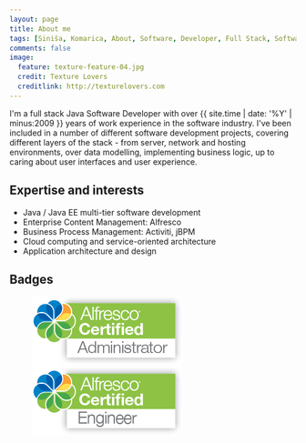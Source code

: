 ```yaml
---
layout: page
title: About me
tags: [Siniša, Komarica, About, Software, Developer, Full Stack, Software Architecture, Software Design, Software Development, Java, Java EE, Web, Open Source, Alfresco, Activiti, Spring, Cloud, Amazon, Enterprise Content Management, ECM, Document Management, DM, Business Process Managemen, BPM, Workflow, Alfresco Certified Administrator, Alfresco Certified Engineer]
comments: false
image:
  feature: texture-feature-04.jpg
  credit: Texture Lovers
  creditlink: http://texturelovers.com
---
```


I'm a full stack Java Software Developer with over {{ site.time | date: '%Y' | minus:2009 }} years of work experience in the software industry. I've been included in a number of different software development projects, covering different layers of the stack - from server, network and 
hosting environments, over data modelling, implementing business logic, up to caring about user interfaces and user experience.

## Expertise and interests
* Java / Java EE multi-tier software development
* Enterprise Content Management: Alfresco
* Business Process Management: Activiti, jBPM
* Cloud computing and service-oriented architecture
* Application architecture and design

## Badges
<figure class="half">
    <a href="/images/Alfresco_Certified_Administrator_CMYK.jpg"><img src="/images/Alfresco_Certified_Administrator_CMYK.png"></a>
    <a href="/images/Alfresco_Certified_Engineer_CMYK.jpg"><img src="/images/Alfresco_Certified_Engineer_CMYK.png"></a>
</figure>
